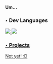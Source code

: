 <div id="wrap">

<h4>
Um...
</h4>
<!--
<h4>
    can't dev python well,<br>
    but i started Go! bacause i just look interesting.
</h4>
-->
    
<div id="development_languages">
<h3>‣ Dev Languages</h3>

<a href="https://www.python.org/">
    <img src="https://img.shields.io/badge/Python-3776AB?style=flat-square&logo=Python&logoColor=white"/>
</a>
<a href="http://go.dev/">
    <img src="https://img.shields.io/badge/Go-00ADD8?style=flat-square&logo=Go&logoColor=white"/>
</div>

<div id="projects">
<h3>‣ Projects</h3>

Not yet! :D
<!-- 
<a href="https://github.com/4N02mE/MetroPolis">
    
    <img src="https://img.shields.io/badge/Discord_bot-5865F2?style=flat-square&logo=Discord&logoColor=white"/>
</a> 
 -->
</div>

</div>
